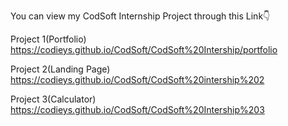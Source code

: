 You can view my CodSoft Internship Project through this Link👇

Project 1(Portfolio)
https://codieys.github.io/CodSoft/CodSoft%20Intership/portfolio

Project 2(Landing Page)
https://codieys.github.io/CodSoft/CodSoft%20intership%202

Project 3(Calculator)
https://codieys.github.io/CodSoft/CodSoft%20Intership%203
